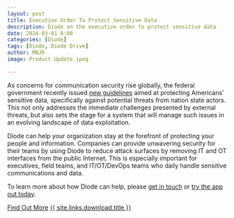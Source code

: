 ```yaml
---
layout: post
title: Executive Order To Protect Sensitive Data
description: Diode on the executive order to protect sensitive data
date: 2024-03-01 8:00
categories: [Diode]
tags: [Diode, Diode Drive]
author: MNJR
image: Product Update.jpeg

---
```

As concerns for communication security rise globally, the federal government recently issued [new guidelines](https://www.cnbc.com/2024/02/28/biden-executive-order-aims-to-protect-americans-sensitive-data-from-china-russia.html?__source=iosappshare%7Ccom.apple.UIKit.activity.Mail) aimed at protecting Americans' sensitive data, specifically against potential threats from nation state actors. This not only addresses the immediate challenges presented by external threats, but also sets the stage for a system that will manage such issues in an evolving landscape of data exploitation.

Diode can help your organization stay at the forefront of protecting your people and information.  Companies can provide unwavering security for their teams by using Diode to reduce attack surfaces by removing IT and OT interfaces from the public Internet.  This is especially important for executives, field teams, and IT/OT/DevOps teams who daily handle sensitive communications and data.

To learn more about how Diode can help, please [get in touch](https://contactdiode.paperform.co) or [try the app out today](https://diode.io/download/#download-app).


<div class="story__buttons">
  <a href="{{"/solutions/app/" | prepend: path | relative_url}}" class="btn" target="">Find Out More</a>
  <a href="#download-app" class="btn popup-open" target="">{{ site.links.download.title }}</a>
</div>
